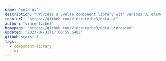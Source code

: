 ```yaml
---
name: "nota-ui"
description: "Provides a Svelte component library with various UI elements."
repo_url: "https://github.com/Vincentvibe3/nota-ui"
author: "vincentvibe3"
homepage: "https://github.com/Vincentvibe3/nota-ui#readme"
updated: "2023-07-31T17:06:59.648Z"
github_stars: 1
tags: 
  - component-library
  - ui
---
```

